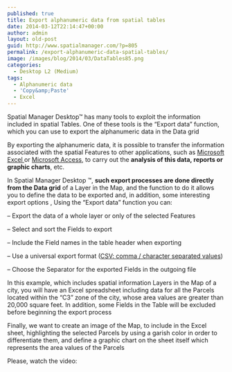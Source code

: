 ```yaml
---
published: true
title: Export alphanumeric data from spatial tables
date: 2014-03-12T22:14:47+00:00
author: admin
layout: old-post
guid: http://www.spatialmanager.com/?p=805
permalink: /export-alphanumeric-data-spatial-tables/
image: /images/blog/2014/03/DataTables85.png
categories:
  - Desktop L2 (Medium)
tags:
  - Alphanumeric data
  - 'Copy&amp;Paste'
  - Excel
---
```

Spatial Manager Desktop™ has many tools to exploit the information included in spatial Tables. One of these tools is the &#8220;Export data&#8221; function, which you can use to export the alphanumeric data in the Data grid <!--more-->

By exporting the alphanumeric data, it is possible to transfer the information associated with the spatial Features to other applications, such as <a title="Microsoft Excel" href="http://office.microsoft.com/en-us/excel/" target="_blank" rel="nofollow">Microsoft Excel </a>or <a title="Microsoft Access" href="http://office.microsoft.com/en-us/access/" target="_blank" rel="nofollow">Microsoft Access</a>, to carry out the **analysis of this data, reports or graphic charts**, etc.

In Spatial Manager Desktop ™, **such export processes are done directly from the Data grid** of a Layer in the Map, and the function to do it allows you to define the data to be exported and, in addition, some interesting export options , Using the &#8220;Export data&#8221; function you can:

&#8211; Export the data of a whole layer or only of the selected Features
  
&#8211; Select and sort the Fields to export
  
&#8211; Include the Field names in the table header when exporting
  
&#8211; Use a universal export format (<a title="CSV in Wikipedia" href="https://en.wikipedia.org/wiki/Comma-separated_values" target="_blank" rel="nofollow">CSV: comma / character separated values</a>​​)
  
&#8211; Choose the Separator for the exported Fields in the outgoing file

In this example, which includes spatial information Layers in the Map of a city, you will have an Excel spreadsheet including data for all the Parcels located within the &#8220;C3&#8221; zone of the city, whose area values are greater than 20,000 square feet. In addition, some Fields in the Table will be excluded before beginning the export process

Finally, we want to create an image of the Map, to include in the Excel sheet, highlighting the selected Parcels by using a garish color in order to differentiate them, and define a graphic chart on the sheet itself which represents the area values of the Parcels

Please, watch the video:
